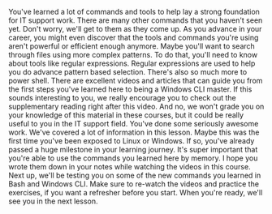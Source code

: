 You've learned a lot of commands and tools to help lay a strong foundation for IT support work. There are many other commands that you haven't seen yet. Don't worry, we'll get to them as they come up. As you advance in your career, you might even discover that the tools and commands you're using aren't powerful or efficient enough anymore. Maybe you'll want to search through files using more complex patterns. To do that, you'll need to know about tools like regular expressions. Regular expressions are used to help you do advance pattern based selection. There's also so much more to power shell. There are excellent videos and articles that can guide you from the first steps you've learned here to being a Windows CLI master. If this sounds interesting to you, we really encourage you to check out the supplementary reading right after this video. And no, we won't grade you on your knowledge of this material in these courses, but it could be really useful to you in the IT support field. You've done some seriously awesome work. We've covered a lot of information in this lesson. Maybe this was the first time you've been exposed to Linux or Windows. If so, you've already passed a huge milestone in your learning journey. It's super important that you're able to use the commands you learned here by memory. I hope you wrote them down in your notes while watching the videos in this course. Next up, we'll be testing you on some of the new commands you learned in Bash and Windows CLI. Make sure to re-watch the videos and practice the exercises, if you want a refresher before you start. When you're ready, we'll see you in the next lesson.
